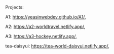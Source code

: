 Projects:

A1: https://yeasinwebdev.github.io/A1/,

A2: https://a2-worldtravel.netlify.app/,

A3: https://a3-hockey.netlify.app/,

tea-daisyui: https://tea-world-daisyui.netlify.app/,
